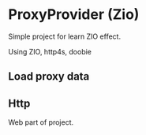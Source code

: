 # ProxyProvider (Zio)
Simple project for learn ZIO effect.

Using ZIO, http4s, doobie  

## Load proxy data

## Http
Web part of project.

 